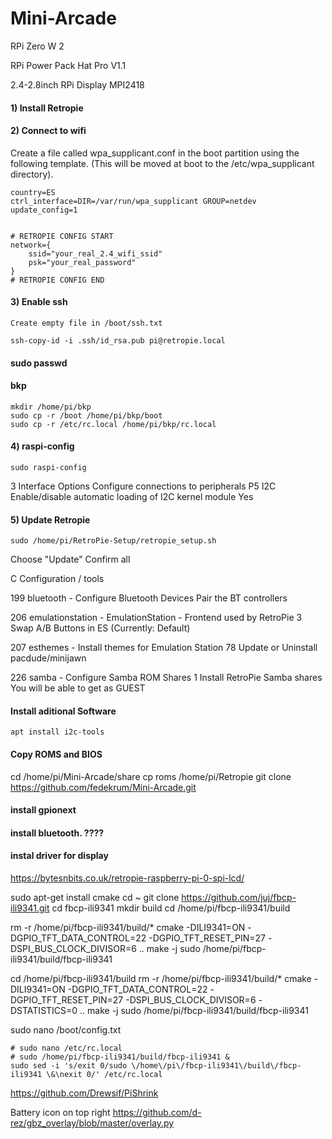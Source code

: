 # Mini-Arcade

RPi Zero W 2

RPi Power Pack Hat Pro V1.1

2.4-2.8inch RPi Display MPI2418

#### 1) Install Retropie

#### 2) Connect to wifi

Create a file called wpa_supplicant.conf in the boot partition using the following template. (This will be moved at boot to the /etc/wpa_supplicant directory).

```
country=ES
ctrl_interface=DIR=/var/run/wpa_supplicant GROUP=netdev
update_config=1


# RETROPIE CONFIG START
network={
    ssid="your_real_2.4_wifi_ssid"
    psk="your_real_password"
}
# RETROPIE CONFIG END
```

#### 3) Enable ssh

```
Create empty file in /boot/ssh.txt

ssh-copy-id -i .ssh/id_rsa.pub pi@retropie.local
```

#### sudo passwd

#### bkp

```
mkdir /home/pi/bkp
sudo cp -r /boot /home/pi/bkp/boot
sudo cp -r /etc/rc.local /home/pi/bkp/rc.local
```

#### 4) raspi-config

```
sudo raspi-config
```

3 Interface Options Configure connections to peripherals
P5 I2C Enable/disable automatic loading of I2C kernel module
Yes

#### 5) Update Retropie

```
sudo /home/pi/RetroPie-Setup/retropie_setup.sh
```

Choose "Update"
Confirm all

C Configuration / tools

199 bluetooth - Configure Bluetooth Devices
Pair the BT controllers

206 emulationstation - EmulationStation - Frontend used by RetroPie
3 Swap A/B Buttons in ES (Currently: Default)

207 esthemes - Install themes for Emulation Station
78 Update or Uninstall pacdude/minijawn

226 samba - Configure Samba ROM Shares
1 Install RetroPie Samba shares
You will be able to get as GUEST

#### Install aditional Software

```
apt install i2c-tools
```

#### Copy ROMS and BIOS

cd /home/pi/Mini-Arcade/share
cp roms /home/pi/Retropie
git clone https://github.com/fedekrum/Mini-Arcade.git

#### install gpionext

#### install bluetooth. ????

#### instal driver for display

https://bytesnbits.co.uk/retropie-raspberry-pi-0-spi-lcd/

sudo apt-get install cmake
cd ~
git clone https://github.com/juj/fbcp-ili9341.git
cd fbcp-ili9341
mkdir build
cd /home/pi/fbcp-ili9341/build

rm -r /home/pi/fbcp-ili9341/build/\*
cmake -DILI9341=ON -DGPIO_TFT_DATA_CONTROL=22 -DGPIO_TFT_RESET_PIN=27 -DSPI_BUS_CLOCK_DIVISOR=6 ..
make -j
sudo /home/pi/fbcp-ili9341/build/fbcp-ili9341

cd /home/pi/fbcp-ili9341/build
rm -r /home/pi/fbcp-ili9341/build/\*
cmake -DILI9341=ON -DGPIO_TFT_DATA_CONTROL=22 -DGPIO_TFT_RESET_PIN=27 -DSPI_BUS_CLOCK_DIVISOR=6 -DSTATISTICS=0 ..
make -j
sudo /home/pi/fbcp-ili9341/build/fbcp-ili9341

sudo nano /boot/config.txt

```
# sudo nano /etc/rc.local
# sudo /home/pi/fbcp-ili9341/build/fbcp-ili9341 &
sudo sed -i 's/exit 0/sudo \/home\/pi\/fbcp-ili9341\/build\/fbcp-ili9341 \&\nexit 0/' /etc/rc.local
```

https://github.com/Drewsif/PiShrink

Battery icon on top right
https://github.com/d-rez/gbz_overlay/blob/master/overlay.py
